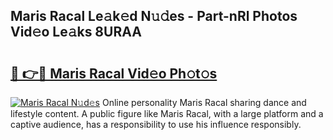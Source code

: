 ## Maris Racal Le𝚊k𝚎d N𝚞𝚍es - Part-nRl Photos Vid𝚎o Le𝚊ks 8URAA

# <h2><a href="http://fbf0dn.evod.top/?m=Maris+Racal">🔗 👉🔴 Maris Racal Vid𝚎o Ph𝚘t𝚘s</a></h2>

[![Maris Racal N𝚞d𝚎s](https://i.imgur.com/8V9OHl7.gif)](http://fbf0dn.evod.top/?m=Maris+Racal)
Online personality Maris Racal sharing dance and lifestyle content. A public figure like Maris Racal, with a large platform and a captive audience, has a responsibility to use his influence responsibly. 
